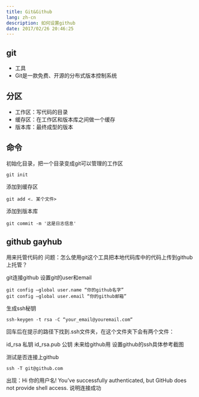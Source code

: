 ```yaml
---
title: Git&Github
lang: zh-cn
description: 如何设置github
date: 2017/02/26 20:46:25
---
```


## git

- 工具
- Git是一款免费、开源的分布式版本控制系统

## 分区

- 工作区：写代码的目录
- 缓存区：在工作区和版本库之间做一个缓存
- 版本库：最终成型的版本

## 命令

初始化目录，把一个目录变成git可以管理的工作区
``` shell
git init
```

添加到缓存区
``` shell
git add <. 某个文件>
```
添加到版本库
``` shell
git commit -m '这是日志信息'
```
## github gayhub
用来托管代码的
问题：怎么使用git这个工具把本地代码库中的代码上传到github上托管？

git连接github
设置git的user和email

```
git config –global user.name “你的github名字”
git config –global user.email “你的github邮箱”
```

生成ssh秘钥
```
ssh-keygen -t rsa -C “your_email@youremail.com“
```
回车后在提示的路径下找到.ssh文件夹，在这个文件夹下会有两个文件：

id_rsa 私钥
id_rsa.pub 公钥 未来给github用
设置github的ssh具体参考截图

测试是否连接上github

```
ssh -T git@github.com
```
出现：Hi 你的用户名! You’ve successfully authenticated, but GitHub does not provide shell access.
说明连接成功



